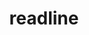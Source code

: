 ---
title: "readline"
layout: cache
categories: [package, v0.18.1]
meta: {"versions": ["8.1"], "compilers": ["gcc@=7.3.1", "gcc@=7.5.0", "gcc@=8.4.0"], "oss": ["amzn2", "ubuntu18.04"], "platforms": ["linux"], "targets": ["aarch64", "graviton2", "x86_64", "x86_64_v3", "x86_64_v4"], "stacks": ["aws-ahug", "aws-ahug-aarch64", "aws-isc", "aws-isc-aarch64", "build_systems", "data-vis-sdk", "e4s", "radiuss", "root", "tutorial"], "num_specs": 6, "num_specs_by_stack": {"root": 6, "tutorial": 2, "e4s": 1, "radiuss": 1, "data-vis-sdk": 1, "build_systems": 1, "aws-ahug": 2, "aws-isc": 2, "aws-ahug-aarch64": 2, "aws-isc-aarch64": 2}}
spec_details: [{"hash": "ls6erxwsj2ubsfzt4x5mblj6nrab5jkp", "compiler": "gcc@=7.5.0", "versions": ["8.1"], "os": "ubuntu18.04", "platform": "linux", "target": "x86_64", "variants": [], "stacks": ["root", "tutorial", "e4s", "radiuss", "data-vis-sdk", "build_systems"], "size": "-", "tarball": "https://binaries.spack.io/releases/v0.18.1/build_cache/linux-ubuntu18.04-x86_64/gcc-7.5.0/readline-8.1/linux-ubuntu18.04-x86_64-gcc-7.5.0-readline-8.1-ls6erxwsj2ubsfzt4x5mblj6nrab5jkp.spack"}, {"hash": "eeu2ggbpqw7sqh2k646vs7x6ife4fdty", "compiler": "gcc@=7.3.1", "versions": ["8.1"], "os": "amzn2", "platform": "linux", "target": "x86_64_v4", "variants": [], "stacks": ["aws-ahug", "root", "aws-isc"], "size": "-", "tarball": "https://binaries.spack.io/releases/v0.18.1/build_cache/linux-amzn2-x86_64_v4/gcc-7.3.1/readline-8.1/linux-amzn2-x86_64_v4-gcc-7.3.1-readline-8.1-eeu2ggbpqw7sqh2k646vs7x6ife4fdty.spack"}, {"hash": "j2x3kdqrdfu4h25i36ky3aufj6dm37rs", "compiler": "gcc@=7.3.1", "versions": ["8.1"], "os": "amzn2", "platform": "linux", "target": "graviton2", "variants": [], "stacks": ["aws-ahug-aarch64", "root", "aws-isc-aarch64"], "size": "-", "tarball": "https://binaries.spack.io/releases/v0.18.1/build_cache/linux-amzn2-graviton2/gcc-7.3.1/readline-8.1/linux-amzn2-graviton2-gcc-7.3.1-readline-8.1-j2x3kdqrdfu4h25i36ky3aufj6dm37rs.spack"}, {"hash": "yezrdqazwnyl53u2esczrt67ite6qto2", "compiler": "gcc@=7.3.1", "versions": ["8.1"], "os": "amzn2", "platform": "linux", "target": "aarch64", "variants": [], "stacks": ["aws-ahug-aarch64", "root", "aws-isc-aarch64"], "size": "-", "tarball": "https://binaries.spack.io/releases/v0.18.1/build_cache/linux-amzn2-aarch64/gcc-7.3.1/readline-8.1/linux-amzn2-aarch64-gcc-7.3.1-readline-8.1-yezrdqazwnyl53u2esczrt67ite6qto2.spack"}, {"hash": "qa3rzfivh5c5vzzeq2osvgd7xur5ciig", "compiler": "gcc@=7.3.1", "versions": ["8.1"], "os": "amzn2", "platform": "linux", "target": "x86_64_v3", "variants": [], "stacks": ["aws-ahug", "root", "aws-isc"], "size": "-", "tarball": "https://binaries.spack.io/releases/v0.18.1/build_cache/linux-amzn2-x86_64_v3/gcc-7.3.1/readline-8.1/linux-amzn2-x86_64_v3-gcc-7.3.1-readline-8.1-qa3rzfivh5c5vzzeq2osvgd7xur5ciig.spack"}, {"hash": "lety7xdh7xqketm4gqeinsnriqr3t2on", "compiler": "gcc@=8.4.0", "versions": ["8.1"], "os": "ubuntu18.04", "platform": "linux", "target": "x86_64", "variants": [], "stacks": ["root", "tutorial"], "size": "-", "tarball": "https://binaries.spack.io/releases/v0.18.1/build_cache/linux-ubuntu18.04-x86_64/gcc-8.4.0/readline-8.1/linux-ubuntu18.04-x86_64-gcc-8.4.0-readline-8.1-lety7xdh7xqketm4gqeinsnriqr3t2on.spack"}]
---
